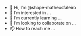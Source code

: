 - 👋 Hi, I’m @shape-matheusfaleiro
- 👀 I’m interested in ...
- 🌱 I’m currently learning ...
- 💞️ I’m looking to collaborate on ...
- 📫 How to reach me ...

<!---
shape-matheusfaleiro/shape-matheusfaleiro is a ✨ special ✨ repository because its `README.md` (this file) appears on your GitHub profile.
You can click the Preview link to take a look at your changes.
--->
